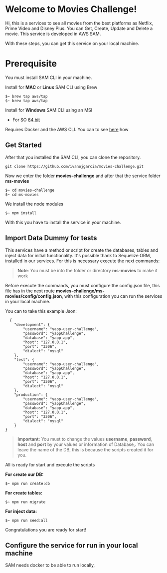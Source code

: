 # Welcome to Movies Challenge!

Hi, this is a services to see all movies from the best platforms as Netflix, Prime Video and Disney Plus.
You can Get, Create, Update and Delete a movie.
This service is developed in AWS SAM.

With these steps, you can get this service on your local machine.


# Prerequisite

You must install SAM CLI in your machine.

Install for **MAC** or **Linux** SAM CLI using Brew

    $~ brew tap aws/tap
    $~ brew tap aws/tap


Install for **Windows**  SAM CLI using an MSI

 - For SO [64 bit](https://github.com/awslabs/aws-sam-cli/releases/latest/download/AWS_SAM_CLI_64_PY3.msi)


Requires Docker and the AWS CLI. You can to see [here](https://docs.aws.amazon.com/serverless-application-model/latest/developerguide/serverless-sam-cli-install.html) how

## Get Started

After that you installed the SAM CLI, you can clone the repository.

    git clone https://github.com/ivanojgarcia/movies-challenge.git

Now we enter the folder **movies-challenge** and after that the service folder **ms-movies**

    $~ cd movies-challenge
    $~ cd ms-movies
We install the node modules

    $~ npm install

With this you have to install the service in your machine.

## Import Data Dummy for tests

This services have a method or script for create the databases, tables and inject data for initial functionality.
It's possible thank to Sequelize ORM, installed in our services. For this is necessary execute the next commands:

> **Note**: You must be into the folder or directory **ms-movies** to make it work

Before execute the commands, you must configure the config.json file, this file has in the next route **movies-challenge/ms-movies/config/config.json**, with this configuration you can run the services in your local machine.

You can to take this example Json:
  

      {
	    "development": {
		    "username": "yapp-user-challenge",
		    "password": "yappChallenge",
		    "database": "yapp-app",
		    "host": "127.0.0.1",
		    "port": "3306",
		    "dialect": "mysql"
	    },
	    "test": {
		    "username": "yapp-user-challenge",
		    "password": "yappChallenge",
		    "database": "yapp-app",
		    "host": "127.0.0.1",
		    "port": "3306",
		    "dialect": "mysql"
	    },
	    "production": {
		    "username": "yapp-user-challenge",
		    "password": "yappChallenge",
		    "database": "yapp-app",
		    "host": "127.0.0.1",
		    "port": "3306",
		    "dialect": "mysql"
	    }
    }

 

> **Important:** You must to change the values **username**, **password**, **host** and **port** by your values or information of Database,.
> You can leave the name of the DB, this is because the scripts created it for you.

All is ready for start and execute the scripts

**For create our DB:**

    $~ npm run create:db
**For create tables:** 

    $~ npm run migrate

**For inject data:**

    $~ npm run seed:all

Congratulations you are ready for start!

## Configure the service for run in your local machine

SAM needs docker to be able to run locally, 